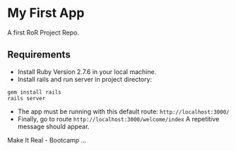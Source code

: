 # My First App

A first RoR Project Repo.

## Requirements
- Install Ruby Version 2.7.6 in your local machine.
- Install rails and run server in project directory:

```
gem install rails
rails server
```

- The app must be running with this default route: `http://localhost:3000/`
- Finally, go to route `http://localhost:3000/welcome/index`
  A repetitive message should appear.

Make It Real - Bootcamp
...

